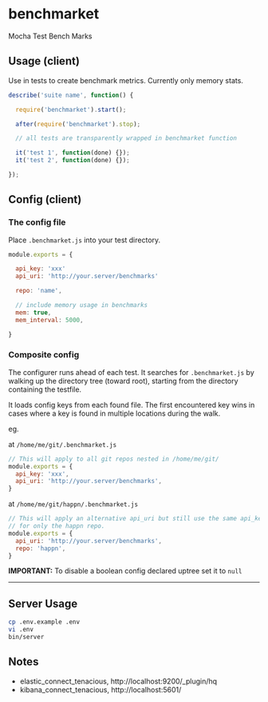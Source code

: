 # benchmarket

Mocha Test Bench Marks

## Usage (client)

Use in tests to create benchmark metrics. Currently only memory stats.

```javascript
describe('suite name', function() {

  require('benchmarket').start();

  after(require('benchmarket').stop);

  // all tests are transparently wrapped in benchmarket function

  it('test 1', function(done) {});
  it('test 2', function(done) {});

});
```

## Config (client)

### The config file

Place `.benchmarket.js` into your test directory.

```js
module.exports = {

  api_key: 'xxx'
  api_uri: 'http://your.server/benchmarks'

  repo: 'name',

  // include memory usage in benchmarks
  mem: true,
  mem_interval: 5000,

}
```

### Composite config

The configurer runs ahead of each test. It searches for `.benchmarket.js` by walking up the directory tree (toward root), starting from the directory containing the testfile.

It loads config keys from each found file. The first encountered key wins in cases where a key is found in multiple locations during the walk.

eg.

at `/home/me/git/.benchmarket.js`
```js
// This will apply to all git repos nested in /home/me/git/
module.exports = {
  api_key: 'xxx',
  api_uri: 'http://your.server/benchmarks',
}
```

at `/home/me/git/happn/.benchmarket.js`
```js
// This will apply an alternative api_uri but still use the same api_key (from uptree)
// for only the happn repo.
module.exports = {
  api_uri: 'http://your.server/benchmarks',
  repo: 'happn',
}
```

**IMPORTANT:** To disable a boolean config declared uptree set it to `null`

***

## Server Usage

```bash
cp .env.example .env
vi .env
bin/server
```


## Notes

* elastic_connect_tenacious, http://localhost:9200/_plugin/hq
* kibana_connect_tenacious, http://localhost:5601/

